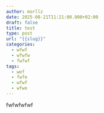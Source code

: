 ```yaml
---
author: morllz
date: 2025-08-21T11:21:00.000+02:00
draft: false
title: test
type: post
url: "{{slug}}"
categories:
  - wfwf
  - wfwfw
  - fwfwf
tags:
  - wef
  - fwfe
  - wfwf
  - wfwe
---
```

fwfwfwfwf
